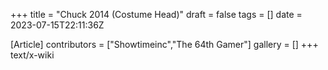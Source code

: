 +++
title = "Chuck 2014 (Costume Head)"
draft = false
tags = []
date = 2023-07-15T22:11:36Z

[Article]
contributors = ["Showtimeinc","The 64th Gamer"]
gallery = []
+++
text/x-wiki